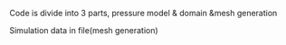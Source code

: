 Code is divide into 3 parts, pressure model & domain &mesh generation    



Simulation data in file(mesh generation) 


